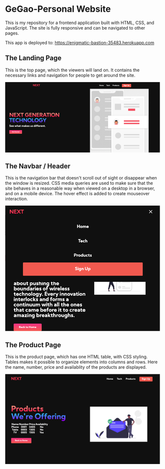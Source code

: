 # GeGao-Personal Website

This is my repository for a frontend application built with HTML, CSS, and JavaScript. The site is fully responsive and can be navigated to other pages.

This app is deployed to: https://enigmatic-bastion-35483.herokuapp.com

## The Landing Page

This is the top page, which the viewers will land on. It contains the necessary links and navigation for people to get around the site.

![rm1](/images/rm1.png)

## The Navbar / Header

This is the navigation bar that doesn't scroll out of sight or disappear when the window is resized. CSS media queries are used to make sure that the site behaves in a reasonable way when viewed on a desktop in a browser, and on a mobile device. The hover effect is added to create mouseover interaction.

![rm2](/images/rm2.png)

## The Product Page

This is the product page, which has one HTML table, with CSS styling. Tables makes it possible to organize elements into columns and rows. Here the name, number, price and availablity of the products are displayed.

![rm3](/images/rm3.png)
